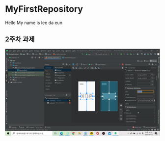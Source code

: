 # MyFirstRepository

Hello My name is lee da eun

## 2주차 과제
<img width="" height="" src="./png/19173019.png"></img>

